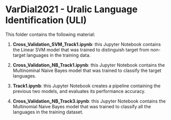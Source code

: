 # VarDial2021 - Uralic Language Identification (ULI)

This folder contains the following material:

1. **Cross_Validation_SVM_Track1.ipynb**: this Jupyter Notebook contains the Linear SVM model that was trained to distinguish target from non-target languages in the training data.

2. **Cross_Validation_NB_Track1.ipynb**: this Jupyter Notebook contains the Multinominal Naive Bayes model that was trained to classify the target languages.

3. **Track1.ipynb**: this Jupyter Notebook creates a pipeline containing the previous two models, and evaluates its performance accuracy.

4. **Cross_Validation_NB_Track3.ipynb**: this Jupyter Notebook contains the Multinomial Naive Bayes model that was trained to classify all the languages in the training dataset.

